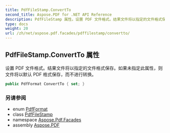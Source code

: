 ```yaml
---
title: PdfFileStamp.ConvertTo
second_title: Aspose.PDF for .NET API Reference
description: PdfFileStamp 属性。设置 PDF 文件格式。结果文件将以指定的文件格式保存。如果未指定此属性，则文件将以默认 PDF 格式保存，而不进行转换。
type: docs
weight: 20
url: /zh/net/aspose.pdf.facades/pdffilestamp/convertto/
---
```

## PdfFileStamp.ConvertTo 属性

设置 PDF 文件格式。结果文件将以指定的文件格式保存。如果未指定此属性，则文件将以默认 PDF 格式保存，而不进行转换。

```csharp
public PdfFormat ConvertTo { set; }
```

### 另请参阅

* enum [PdfFormat](../../../aspose.pdf/pdfformat/)
* class [PdfFileStamp](../)
* namespace [Aspose.Pdf.Facades](../../../aspose.pdf.facades/)
* assembly [Aspose.PDF](../../../)